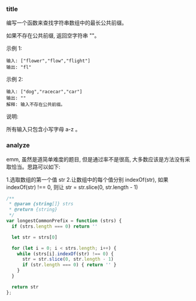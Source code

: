 <!--
abbrlink: feor893p
-->

### title

编写一个函数来查找字符串数组中的最长公共前缀。

如果不存在公共前缀, 返回空字符串 ""。

示例 1:

```
输入: ["flower","flow","flight"]
输出: "fl"
```

示例 2:

```
输入: ["dog","racecar","car"]
输出: ""
解释: 输入不存在公共前缀。
```

说明:

所有输入只包含小写字母 a-z 。

### analyze

emm, 虽然是道简单难度的题目, 但是通过率不是很高, 大多数应该是方法没有采取恰当。思路可以如下:

1.选取数组的第一个值 str
2.让数组中的每个值分别 indexOf(str), 如果 indexOf(str) !== 0, 则让 str = str.slice(0, str.length - 1)

```js
/**
 * @param {string[]} strs
 * @return {string}
 */
var longestCommonPrefix = function (strs) {
  if (strs.length === 0) return ''

  let str = strs[0]

  for (let i = 0; i < strs.length; i++) {
    while (strs[i].indexOf(str) !== 0) {
      str = str.slice(0, str.length - 1)
      if (str.length === 0) { return '' }
    }
  }

  return str
};
```